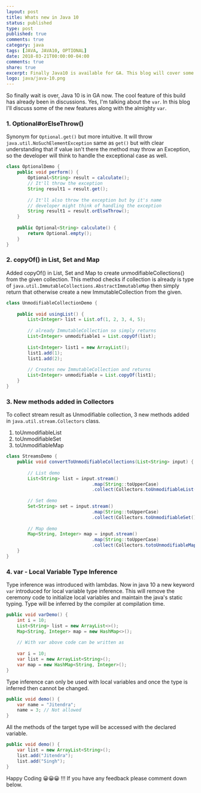 ```yaml
---
layout: post
title: Whats new in Java 10
status: published
type: post
published: true
comments: true
category: java
tags: [JAVA, JAVA10, OPTIONAL]
date: 2018-03-21T00:00:00-04:00
comments: true
share: true
excerpt: Finally Java10 is available for GA. This blog will cover some of the new features introduced in java 10. e.g. Local Variable Type Inference, UnmodifiableCollections in java streams etc
logo: java/java-10.png
---
```


So finally wait is over, Java 10 is in GA now. The cool feature of this build has already been in discussions. Yes, I'm talking about the `var`. In this blog I'll discuss some of the new features along with the almighty `var`.

### 1. Optional#orElseThrow()
Synonym for `Optional.get()` but more intuitive. It will throw `java.util.NoSuchElementException` same as `get()` but with clear understanding that if value isn't there the method may throw an Exception, so the developer will think to handle the exceptional case as well.

```java
class OptionalDemo {
    public void perform() {
        Optional<String> result = calculate();
        // It'll throw the exception 
        String result1 = result.get();
        
        // It'll also throw the exception but by it's name
        // developer might think of handling the exception
        String result1 = result.orElseThrow();
    }
    
    public Optional<String> calculate() {
        return Optional.empty();
    }
}
```

### 2. copyOf() in List, Set and Map
Added copyOf() in List, Set and Map to create unmodifiableCollections() from the given collection. This method checks if collection is already is type of `java.util.ImmutableCollections.AbstractImmutableMap` then simply return that otherwise create a new ImmutableCollection from the given.

```java
class UnmodifiableCollectionDemo {
    
    public void usingList() {
        List<Integer> list = List.of(1, 2, 3, 4, 5);
        
        // already ImmutableCollection so simply returns
        List<Integer> unmodifiable1 = List.copyOf(list); 
        
        List<Integer> list1 = new ArrayList();
        list1.add(1);
        list1.add(2);
        
        // Creates new ImmutableCollection and returns
        List<Integer> unmodifiable = List.copyOf(list1); 
    } 
}
```

### 3. New methods added in Collectors
To collect stream result as Unmodifiable collection, 3 new methods added in `java.util.stream.Collectors` class.
 
1. toUnmodifiableList
2. toUnmodifiableSet
3. toUnmodifiableMap

```java
class StreamsDemo {
    public void convertToUnmodifiableCollections(List<String> input) {
        
        // List demo
        List<String> list = input.stream()
                                .map(String::toUpperCase)
                                .collect(Collectors.toUnmodifiableList());
        
        // Set demo
        Set<String> set = input.stream()
                                .map(String::toUpperCase)
                                .collect(Collectors.toUnmodifiableSet());
        
        // Map demo
        Map<String, Integer> map = input.stream()
                                .map(String::toUpperCase)
                                .collect(Collectors.totoUnmodifiableMap(String::toString, String::length));
    }
}
```

### 4. var - Local Variable Type Inference
Type inference was introduced with lambdas. Now in java 10 a new keyword `var` introduced for local variable type inference. 
  This will remove the ceremony code to initialize local variables and maintain the java's static typing. Type will be 
  inferred by the compiler at compilation time.
  
```java
public void varDemo() {
    int i = 10;
    List<String> list = new ArrayList<>();
    Map<String, Integer> map = new HashMap<>();
    
    // With var above code can be written as
    
    var i = 10; 
    var list = new ArrayList<String>();
    var map = new HashMap<String, Integer>();
}
``` 

Type inference can only be used with local variables and once the type is inferred then cannot be changed.

```java
public void demo() {
    var name = "Jitendra";
    name = 3; // Not allowed
}
``` 
 
All the methods of the target type will be accessed with the declared variable.
```java
public void demo() {
    var list = new ArrayList<String>();
    list.add("Jitendra");
    list.add("Singh");
}
```

Happy Coding 😀😀😀 !!! If you have any feedback please comment down below.
